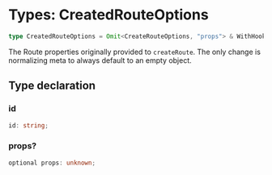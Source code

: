 # Types: CreatedRouteOptions

```ts
type CreatedRouteOptions = Omit<CreateRouteOptions, "props"> & WithHooks & object;
```

The Route properties originally provided to `createRoute`. The only change is normalizing meta to always default to an empty object.

## Type declaration

### id

```ts
id: string;
```

### props?

```ts
optional props: unknown;
```
